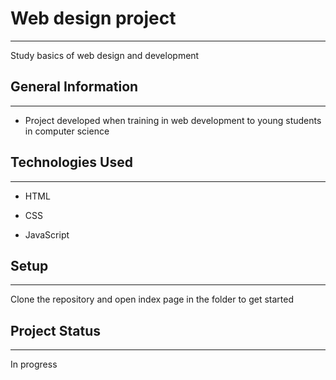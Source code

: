 <h1>Web design project</h1>
<hr><p>Study basics of web design and development</p><h2>General Information</h2>
<hr><ul>
<li>Project developed when training in web development  to young students in computer science</li>
</ul><h2>Technologies Used</h2>
<hr><ul>
<li>HTML</li>
</ul><ul>
<li>CSS</li>
</ul><ul>
<li>JavaScript</li>
</ul><h2>Setup</h2>
<hr><p>Clone the repository and open index page in the folder to get started</p><h2>Project Status</h2>
<hr><p>In progress</p>
